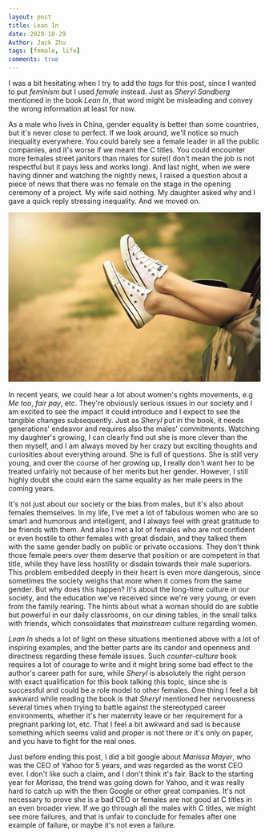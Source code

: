 ```yaml
---
layout: post
title: Lean In
date: 2020-10-29
Author: Jack Zhu
tags: [female, life]
comments: true
---
```


I was a bit hesitating when I try to add the *tags* for this post, since I wanted to put *feminism* but I used *female* instead. Just as *Sheryl Sandberg* mentioned in the book *Lean In*, that word might be misleading and convey the wrong information at least for now.

As a male who lives in China, gender equality is better than some countries, but it's never close to perfect. If we look around, we'll notice so much inequality everywhere. You could barely see a female leader in all the public companies, and it's worse if we meant the C titles. You could encounter more females street janitors than males for sure(I don't mean the job is not respectful but it pays less and works long). And last night, when we were having dinner and watching the nightly news, I raised a question about a piece of news that there was no female on the stage in the opening ceremony of a project. My wife said nothing. My daughter asked why and I gave a quick reply stressing inequality. And we moved on.

![female](../images/females.png)

In recent years, we could hear a lot about women's rights movements, e.g *Me too*, *fair pay*, etc. They're obviously serious issues in our society and I am excited to see the impact it could introduce and I expect to see the tangible changes subsequently. Just as *Sheryl* put in the book, it needs generations' endeavor and requires also the males' commitments. Watching my daughter's growing, I can clearly find out she is more clever than the then myself, and I am always moved by her crazy but exciting thoughts and curiosities about everything around. She is full of questions. She is still very young, and over the course of her growing up, I really don't want her to be treated unfairly not because of her merits but her gender. However, I still highly doubt she could earn the same equality as her male peers in the coming years.

It's not just about our society or the bias from males, but it's also about females themselves. In my life, I've met a lot of fabulous women who are so smart and humorous and intelligent, and I always feel with great gratitude to be friends with them. And also I met a lot of females who are not confident or even hostile to other females with great disdain, and they talked them with the same gender badly on public or private occasions. They don't think those female peers over them deserve that position or are competent in that title, while they have less hostility or disdain towards their male superiors. This problem embedded deeply in their heart is even more dangerous, since sometimes the society weighs that more when it comes from the same gender. But why does this happen? It's about the long-time culture in our society, and the education we've received since we're very young, or even from the family rearing. The hints about what a woman should do are subtle but powerful in our daily classrooms, on our dining tables, in the small talks with friends, which consolidates that *mainstream* culture regarding women.

*Lean In* sheds a lot of light on these situations mentioned above with a lot of inspiring examples, and the better parts are its candor and openness and directness regarding these female issues. Such *counter-culture* book requires a lot of courage to write and it might bring some bad effect to the author's career path for sure, while *Sheryl* is absolutely the right person with exact qualification for this book talking this topic, since she is successful and could be a role model to other females. One thing I feel a bit awkward while reading the book is that *Sheryl* mentioned her nervousness several times when trying to battle against the stereotyped career environments, whether it's her maternity leave or her requirement for a pregnant parking lot, etc. That I feel a bit awkward and sad is because something which seems valid and proper is not there or it's only on paper, and you have to fight for the real ones.

Just before ending this post, I did a bit google about *Marissa Mayer*, who was the CEO of Yahoo for 5 years, and was regarded as the worst CEO ever. I don't like such a claim, and I don't think it's fair. Back to the starting year for *Marissa*, the trend was going down for Yahoo, and it was really hard to catch up with the then Google or other great companies. It's not necessary to prove she is a bad CEO or females are not good at C titles in an even broader view. If we go through all the males with C titles, we might see more failures, and that is unfair to conclude for females after one example of failure, or maybe it's not even a failure.